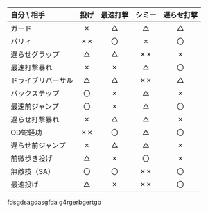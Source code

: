 
| 自分 \ 相手   | 投げ  | 最速打撃 | シミー | 遅らせ打撃 |
| :-------- | :-: | :--: | :-: | :---: |
| ガード       |  ✗  |  △   |  △  |   △   |
| パリィ       | ✗✗  |  〇   |  ✗  |   〇   |
| 遅らせグラップ   |  △  |  △   | ✗✗  |   ✗   |
| 最速打撃暴れ    |  ✗  |  ✗   |  △  |   〇   |
| ドライブリバーサル |  △  |  △   | ✗✗  |   △   |
| バックステップ   |  〇  |  ✗   |  △  |   ✗   |
| 最速前ジャンプ   |  〇  |  ✗   |  △  |   〇   |
| 遅らせ打撃暴れ   |  ✗  |  △   |  △  |   ✗   |
| OD蛇軽功     | ✗✗  |  〇   |  △  |   〇   |
| 遅らせ前ジャンプ  |  ✗  |  △   |  △  |   ✗   |
| 前微歩き投げ    |  △  |  ✗   |  〇  |   ✗   |
| 無敵技（SA）   |  〇  |  〇   | ✗✗  |   〇   |
| 最速投げ      |  △  |  ✗   | ✗✗  |   〇   |
fdsgdsagdasgfda
g4rgerbgertgb




